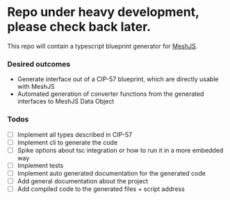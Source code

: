 # Repo under heavy development, please check back later.

This repo will contain a typescript blueprint generator for [MeshJS](https://meshjs.dev/).

### Desired outcomes
- Generate interface out of a CIP-57 blueprint, which are directly usable with MeshJS
- Automated generation of converter functions from the generated interfaces to MeshJS Data Object

### Todos
- [ ] Implement all types described in CIP-57
- [ ] Implement cli to generate the code
- [ ] Spike options about tsc integration or how to run it in a more embedded way
- [ ] Implement tests
- [ ] Implement auto generated documentation for the generated code
- [ ] Add general documentation about the project
- [ ] Add compiled code to the generated files + script address
